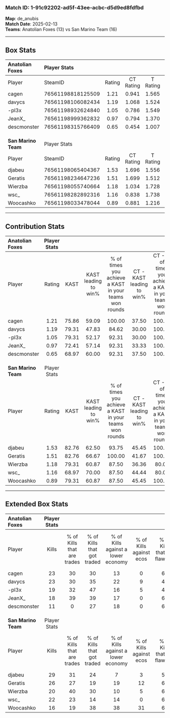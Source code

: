 ### Match ID: 1-91c92202-ad5f-43ee-acbc-d5d9ed8fdfbd  
**Map**: de_anubis  
**Match Date**: 2025-02-13  
**Teams**: Anatolian Foxes (13) vs San Marino Team (16)  

---  

## Box Stats  

| **Anatolian Foxes** | Player Stats      |        |           |          |       |      |       |         |        |      |     |
| :- | :- | :-: | :-: | :-: | :-: | :-: | :-: | :-: | :-: | :-: | :-: |
| Player              | SteamID           | Rating | CT Rating | T Rating | KAST  | ADR  | Kills | Assists | Deaths | K/D  | HS% |
| cagen               | 76561198818125509 |  1.21  |   0.941   |  1.565   | 75.86 | 92.2 |  23   |    5    |   22   | 1.05 | 56  |
| davycs              | 76561198106082434 |  1.19  |   1.068   |  1.524   | 79.31 | 85.7 |  23   |    4    |   23   | 1.00 | 34  |
| -pl3x               | 76561198932624840 |  1.05  |   0.786   |  1.549   | 79.31 | 66.9 |  19   |    5    |   21   | 0.90 | 47  |
| JeanX_              | 76561198999362832 |  0.97  |   0.794   |  1.370   | 72.41 | 83.5 |  18   |    9    |   25   | 0.72 | 55  |
| descmonster         | 76561198315766409 |  0.65  |   0.454   |  1.007   | 68.97 | 44.6 |  11   |    5    |   22   | 0.50 | 18  |
|                     |                   |        |           |          |       |      |       |         |        |      |     |
|                     |                   |        |           |          |       |      |       |         |        |      |     |
|                     |                   |        |           |          |       |      |       |         |        |      |     |
| **San Marino Team** | Player Stats      |        |           |          |       |      |       |         |        |      |     |
| Player              | SteamID           | Rating | CT Rating | T Rating | KAST  | ADR  | Kills | Assists | Deaths | K/D  | HS% |
| djabeu              | 76561198065404367 |  1.53  |   1.696   |  1.556   | 82.76 | 96.2 |  29   |    8    |   18   | 1.61 | 51  |
| Geratis             | 76561198234647236 |  1.51  |   1.699   |  1.512   | 82.76 | 97.0 |  26   |   11    |   15   | 1.73 | 26  |
| Wierzba             | 76561198055740664 |  1.18  |   1.034   |  1.728   | 79.31 | 87.2 |  20   |   10    |   20   | 1.00 | 50  |
| wsc_                | 76561198282892316 |  1.16  |   0.838   |  1.738   | 68.97 | 74.7 |  22   |    4    |   17   | 1.29 | 40  |
| Woocashko           | 76561198033478044 |  0.89  |   0.881   |  1.216   | 79.31 | 58.3 |  16   |    9    |   24   | 0.67 | 31  |
---  

## Contribution Stats  

| **Anatolian Foxes** | Player Stats |       |                      |                                                        |                           |                                                             |                          |                                                            |
| :- | :-: | :-: | :-: | :-: | :-: | :-: | :-: | :-: |
| Player              |    Rating    | KAST  | KAST leading to win% | % of times you achieve a KAST in your teams won rounds | CT - KAST leading to win% | CT - % of times you achieve a KAST in your teams won rounds | T - KAST leading to win% | T - % of times you achieve a KAST in your teams won rounds |
| cagen               |     1.21     | 75.86 |        59.09         |                         100.00                         |           37.50           |                           100.00                            |          71.43           |                           100.00                           |
| davycs              |     1.19     | 79.31 |        47.83         |                         84.62                          |           30.00           |                           100.00                            |          61.54           |                           80.00                            |
| -pl3x               |     1.05     | 79.31 |        52.17         |                         92.31                          |           30.00           |                           100.00                            |          69.23           |                           90.00                            |
| JeanX_              |     0.97     | 72.41 |        57.14         |                         92.31                          |           33.33           |                           100.00                            |          75.00           |                           90.00                            |
| descmonster         |     0.65     | 68.97 |        60.00         |                         92.31                          |           37.50           |                           100.00                            |          75.00           |                           90.00                            |
|                     |              |       |                      |                                                        |                           |                                                             |                          |                                                            |
|                     |              |       |                      |                                                        |                           |                                                             |                          |                                                            |
|                     |              |       |                      |                                                        |                           |                                                             |                          |                                                            |
| **San Marino Team** | Player Stats |       |                      |                                                        |                           |                                                             |                          |                                                            |
| Player              |    Rating    | KAST  | KAST leading to win% | % of times you achieve a KAST in your teams won rounds | CT - KAST leading to win% | CT - % of times you achieve a KAST in your teams won rounds | T - KAST leading to win% | T - % of times you achieve a KAST in your teams won rounds |
| djabeu              |     1.53     | 82.76 |        62.50         |                         93.75                          |           45.45           |                           100.00                            |          76.92           |                           90.91                            |
| Geratis             |     1.51     | 82.76 |        66.67         |                         100.00                         |           41.67           |                           100.00                            |          91.67           |                           100.00                           |
| Wierzba             |     1.18     | 79.31 |        60.87         |                         87.50                          |           36.36           |                            80.00                            |          83.33           |                           90.91                            |
| wsc_                |     1.16     | 68.97 |        70.00         |                         87.50                          |           44.44           |                            80.00                            |          90.91           |                           90.91                            |
| Woocashko           |     0.89     | 79.31 |        60.87         |                         87.50                          |           45.45           |                           100.00                            |          75.00           |                           81.82                            |
---  

## Extended Box Stats  

| **Anatolian Foxes** | Player Stats |                            |                            |                                    |                         |                              |                                 |        |                             |                                     |                          |                               |                            |
| :- | :-: | :-: | :-: | :-: | :-: | :-: | :-: | :-: | :-: | :-: | :-: | :-: | :-: |
| Player              |    Kills     | % of Kills that are trades | % of Kills that got traded | % of Kills against a lower economy | % of Kills against ecos | % of Kills that are flawless | % of Kills that are close duels | Deaths | % of Deaths that get traded | % of Deaths against a lower economy | % of Deaths against ecos | % of Deaths that are flawless | % of Deaths that are close |
| cagen               |      23      |             30             |             30             |                 13                 |            0            |              65              |                4                |   22   |             14              |                 14                  |            0             |              55               |             14             |
| davycs              |      23      |             30             |             35             |                 22                 |            9            |              43              |                9                |   23   |             26              |                 17                  |            0             |              61               |             9              |
| -pl3x               |      19      |             32             |             47             |                 16                 |            5            |              42              |               11                |   21   |             33              |                 19                  |            5             |              62               |             10             |
| JeanX_              |      18      |             39             |             39             |                 17                 |            0            |              67              |               11                |   25   |             24              |                 16                  |            4             |              56               |             4              |
| descmonster         |      11      |             0              |             27             |                 18                 |            0            |              64              |                0                |   22   |             23              |                 14                  |            0             |              73               |             9              |
|                     |              |                            |                            |                                    |                         |                              |                                 |        |                             |                                     |                          |                               |                            |
|                     |              |                            |                            |                                    |                         |                              |                                 |        |                             |                                     |                          |                               |                            |
|                     |              |                            |                            |                                    |                         |                              |                                 |        |                             |                                     |                          |                               |                            |
| **San Marino Team** | Player Stats |                            |                            |                                    |                         |                              |                                 |        |                             |                                     |                          |                               |                            |
| Player              |    Kills     | % of Kills that are trades | % of Kills that got traded | % of Kills against a lower economy | % of Kills against ecos | % of Kills that are flawless | % of Kills that are close duels | Deaths | % of Deaths that get traded | % of Deaths against a lower economy | % of Deaths against ecos | % of Deaths that are flawless | % of Deaths that are close |
| djabeu              |      29      |             31             |             24             |                 7                  |            3            |              52              |                7                |   18   |             28              |                 11                  |            0             |              61               |             6              |
| Geratis             |      26      |             27             |             19             |                 19                 |           12            |              62              |                4                |   15   |             33              |                 13                  |            7             |              53               |             13             |
| Wierzba             |      20      |             40             |             30             |                 10                 |            5            |              60              |               20                |   20   |             50              |                  5                  |            0             |              30               |             10             |
| wsc_                |      22      |             23             |             14             |                 14                 |            0            |              68              |                9                |   17   |             35              |                  6                  |            0             |              71               |             6              |
| Woocashko           |      16      |             19             |             38             |                 38                 |           31            |              69              |                6                |   24   |             33              |                 13                  |            4             |              63               |             4              |
